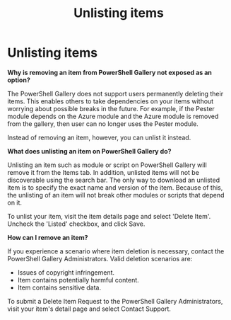 ﻿---
ms.date:  06/12/2017
contributor:  JKeithB
ms.topic:  conceptual
keywords:  gallery,powershell,cmdlet,psgallery
title:  Unlisting items
---
# Unlisting items

**Why is removing an item from PowerShell Gallery not exposed as an option?**

The PowerShell Gallery does not support users permanently deleting their items.
This enables others to take dependencies on your items without worrying about possible breaks in the future.
For example, if the Pester module depends on the Azure module and the Azure module is removed from the gallery, then user can no longer uses the Pester module.

Instead of removing an item, however, you can unlist it instead.

**What does unlisting an item on PowerShell Gallery do?**

Unlisting an item such as module or script on PowerShell Gallery will remove it from the Items tab.
In addition, unlisted items will not be discoverable using the search bar.
The only way to download an unlisted item is to specify the exact name and version of the item.
Because of this, the unlisting of an item will not break other modules or scripts that depend on it.

To unlist your item, visit the item details page and select 'Delete Item'. Uncheck the 'Listed' checkbox, and click Save.

**How can I remove an item?**

If you experience a scenario where item deletion is necessary, contact the PowerShell Gallery Administrators.
Valid deletion scenarios are:
- Issues of copyright infringement.
- Item contains potentially harmful content.
- Item contains sensitive data.

To submit a Delete Item Request to the PowerShell Gallery Administrators, visit your item's detail page and select Contact Support.